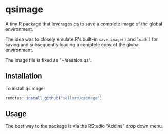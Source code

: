# qsimage

A tiny R package that leverages [qs](https://github.com/traversc/qs) to
save a complete image of the global environment.

The idea was to closely emulate R's built-in `save.image()` and `load()` for 
saving and subsequently loading a complete copy of the global environment.

The image file is fixed as "~/session.qs".

## Installation

To install qsimage:

```r
remotes::install_github("sellorm/qsimage")
```

## Usage

The best way to the package is via the RStudio "Addins" drop down menu.
